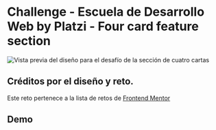# Challenge - Escuela de Desarrollo Web by Platzi - Four card feature section

![Vista previa del diseño para el desafío de la sección de cuatro cartas](./design/desktop-preview.jpg)

## Créditos por el diseño y reto.

Este reto pertenece a la lista de retos de [Frontend Mentor](https://www.frontendmentor.io)

## Demo
